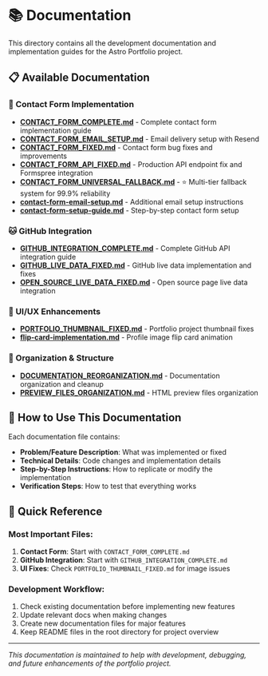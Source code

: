 # 📚 Documentation

This directory contains all the development documentation and implementation guides for the Astro Portfolio project.

## 📋 Available Documentation

### 🔧 Contact Form Implementation
- **[CONTACT_FORM_COMPLETE.md](./CONTACT_FORM_COMPLETE.md)** - Complete contact form implementation guide
- **[CONTACT_FORM_EMAIL_SETUP.md](./CONTACT_FORM_EMAIL_SETUP.md)** - Email delivery setup with Resend
- **[CONTACT_FORM_FIXED.md](./CONTACT_FORM_FIXED.md)** - Contact form bug fixes and improvements
- **[CONTACT_FORM_API_FIXED.md](./CONTACT_FORM_API_FIXED.md)** - Production API endpoint fix and Formspree integration
- **[CONTACT_FORM_UNIVERSAL_FALLBACK.md](./CONTACT_FORM_UNIVERSAL_FALLBACK.md)** - ⭐ Multi-tier fallback system for 99.9% reliability
- **[contact-form-email-setup.md](./contact-form-email-setup.md)** - Additional email setup instructions
- **[contact-form-setup-guide.md](./contact-form-setup-guide.md)** - Step-by-step contact form setup

### 🐱 GitHub Integration
- **[GITHUB_INTEGRATION_COMPLETE.md](./GITHUB_INTEGRATION_COMPLETE.md)** - Complete GitHub API integration guide
- **[GITHUB_LIVE_DATA_FIXED.md](./GITHUB_LIVE_DATA_FIXED.md)** - GitHub live data implementation and fixes
- **[OPEN_SOURCE_LIVE_DATA_FIXED.md](./OPEN_SOURCE_LIVE_DATA_FIXED.md)** - Open source page live data integration

### 🎨 UI/UX Enhancements
- **[PORTFOLIO_THUMBNAIL_FIXED.md](./PORTFOLIO_THUMBNAIL_FIXED.md)** - Portfolio project thumbnail fixes
- **[flip-card-implementation.md](./flip-card-implementation.md)** - Profile image flip card animation

### 📁 Organization & Structure
- **[DOCUMENTATION_REORGANIZATION.md](./DOCUMENTATION_REORGANIZATION.md)** - Documentation organization and cleanup
- **[PREVIEW_FILES_ORGANIZATION.md](./PREVIEW_FILES_ORGANIZATION.md)** - HTML preview files organization

## 📖 How to Use This Documentation

Each documentation file contains:
- **Problem/Feature Description**: What was implemented or fixed
- **Technical Details**: Code changes and implementation details
- **Step-by-Step Instructions**: How to replicate or modify the implementation
- **Verification Steps**: How to test that everything works

## 🚀 Quick Reference

### Most Important Files:
1. **Contact Form**: Start with `CONTACT_FORM_COMPLETE.md`
2. **GitHub Integration**: Start with `GITHUB_INTEGRATION_COMPLETE.md`
3. **UI Fixes**: Check `PORTFOLIO_THUMBNAIL_FIXED.md` for image issues

### Development Workflow:
1. Check existing documentation before implementing new features
2. Update relevant docs when making changes
3. Create new documentation files for major features
4. Keep README files in the root directory for project overview

---

*This documentation is maintained to help with development, debugging, and future enhancements of the portfolio project.*
